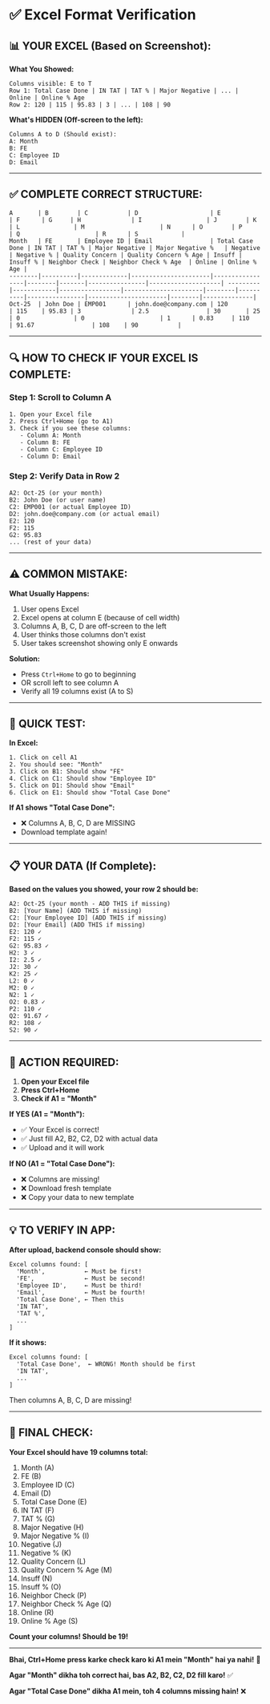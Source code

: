 # ✅ Excel Format Verification

## 📊 YOUR EXCEL (Based on Screenshot):

**What You Showed:**
```
Columns visible: E to T
Row 1: Total Case Done | IN TAT | TAT % | Major Negative | ... | Online | Online % Age
Row 2: 120 | 115 | 95.83 | 3 | ... | 108 | 90
```

**What's HIDDEN (Off-screen to the left):**
```
Columns A to D (Should exist):
A: Month
B: FE
C: Employee ID  
D: Email
```

---

## ✅ COMPLETE CORRECT STRUCTURE:

```excel
A       | B        | C           | D                    | E               | F      | G     | H              | I                  | J        | K          | L               | M                     | N      | O        | P              | Q                     | R      | S            |
Month   | FE       | Employee ID | Email                | Total Case Done | IN TAT | TAT % | Major Negative | Major Negative %   | Negative | Negative % | Quality Concern | Quality Concern % Age | Insuff | Insuff % | Neighbor Check | Neighbor Check % Age  | Online | Online % Age |
--------|----------|-------------|----------------------|-----------------|--------|-------|----------------|--------------------| ---------|------------|-----------------|----------------------|--------|----------|----------------|----------------------|--------|--------------|
Oct-25  | John Doe | EMP001      | john.doe@company.com | 120             | 115    | 95.83 | 3              | 2.5                | 30       | 25         | 0               | 0                     | 1      | 0.83     | 110            | 91.67                | 108    | 90           |
```

---

## 🔍 HOW TO CHECK IF YOUR EXCEL IS COMPLETE:

### **Step 1: Scroll to Column A**
```
1. Open your Excel file
2. Press Ctrl+Home (go to A1)
3. Check if you see these columns:
   - Column A: Month
   - Column B: FE
   - Column C: Employee ID
   - Column D: Email
```

### **Step 2: Verify Data in Row 2**
```
A2: Oct-25 (or your month)
B2: John Doe (or user name)
C2: EMP001 (or actual Employee ID)
D2: john.doe@company.com (or actual email)
E2: 120
F2: 115
G2: 95.83
... (rest of your data)
```

---

## ⚠️ COMMON MISTAKE:

**What Usually Happens:**
1. User opens Excel
2. Excel opens at column E (because of cell width)
3. Columns A, B, C, D are off-screen to the left
4. User thinks those columns don't exist
5. User takes screenshot showing only E onwards

**Solution:**
- Press `Ctrl+Home` to go to beginning
- OR scroll left to see column A
- Verify all 19 columns exist (A to S)

---

## 🧪 QUICK TEST:

**In Excel:**
```
1. Click on cell A1
2. You should see: "Month"
3. Click on B1: Should show "FE"
4. Click on C1: Should show "Employee ID"
5. Click on D1: Should show "Email"
6. Click on E1: Should show "Total Case Done"
```

**If A1 shows "Total Case Done":**
- ❌ Columns A, B, C, D are MISSING
- Download template again!

---

## 📋 YOUR DATA (If Complete):

**Based on the values you showed, your row 2 should be:**
```
A2: Oct-25 (your month - ADD THIS if missing)
B2: [Your Name] (ADD THIS if missing)  
C2: [Your Employee ID] (ADD THIS if missing)
D2: [Your Email] (ADD THIS if missing)
E2: 120 ✓
F2: 115 ✓
G2: 95.83 ✓
H2: 3 ✓
I2: 2.5 ✓
J2: 30 ✓
K2: 25 ✓
L2: 0 ✓
M2: 0 ✓
N2: 1 ✓
O2: 0.83 ✓
P2: 110 ✓
Q2: 91.67 ✓
R2: 108 ✓
S2: 90 ✓
```

---

## 🎯 ACTION REQUIRED:

1. **Open your Excel file**
2. **Press Ctrl+Home**
3. **Check if A1 = "Month"**

**If YES (A1 = "Month"):**
- ✅ Your Excel is correct!
- ✅ Just fill A2, B2, C2, D2 with actual data
- ✅ Upload and it will work

**If NO (A1 = "Total Case Done"):**
- ❌ Columns are missing!
- ❌ Download fresh template
- ❌ Copy your data to new template

---

## 💡 TO VERIFY IN APP:

**After upload, backend console should show:**
```
Excel columns found: [
  'Month',           ← Must be first!
  'FE',              ← Must be second!
  'Employee ID',     ← Must be third!
  'Email',           ← Must be fourth!
  'Total Case Done', ← Then this
  'IN TAT',
  'TAT %',
  ...
]
```

**If it shows:**
```
Excel columns found: [
  'Total Case Done',  ← WRONG! Month should be first
  'IN TAT',
  ...
]
```
Then columns A, B, C, D are missing!

---

## 🚀 FINAL CHECK:

**Your Excel should have 19 columns total:**
1. Month (A)
2. FE (B)
3. Employee ID (C)
4. Email (D)
5. Total Case Done (E)
6. IN TAT (F)
7. TAT % (G)
8. Major Negative (H)
9. Major Negative % (I)
10. Negative (J)
11. Negative % (K)
12. Quality Concern (L)
13. Quality Concern % Age (M)
14. Insuff (N)
15. Insuff % (O)
16. Neighbor Check (P)
17. Neighbor Check % Age (Q)
18. Online (R)
19. Online % Age (S)

**Count your columns! Should be 19!**

---

**Bhai, Ctrl+Home press karke check karo ki A1 mein "Month" hai ya nahi!** 🎯

**Agar "Month" dikha toh correct hai, bas A2, B2, C2, D2 fill karo!** ✅

**Agar "Total Case Done" dikha A1 mein, toh 4 columns missing hain!** ❌

